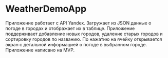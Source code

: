 # WeatherDemoApp

Приложение работает с API Yandex. Загружает из JSON данные о погоде в городах и отображает их в таблице.
Приложение поддерживает добавление новых городов, удаление старых городов и сортировку городов по названию.
По нажатию на ячейку открывается экран с детальной информацией о погоде в выбранном городе.
Приложение написано на MVP.
